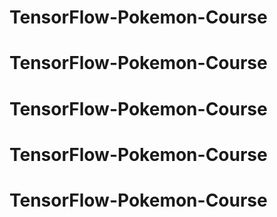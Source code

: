 # TensorFlow-Pokemon-Course
# TensorFlow-Pokemon-Course
# TensorFlow-Pokemon-Course
# TensorFlow-Pokemon-Course
# TensorFlow-Pokemon-Course
